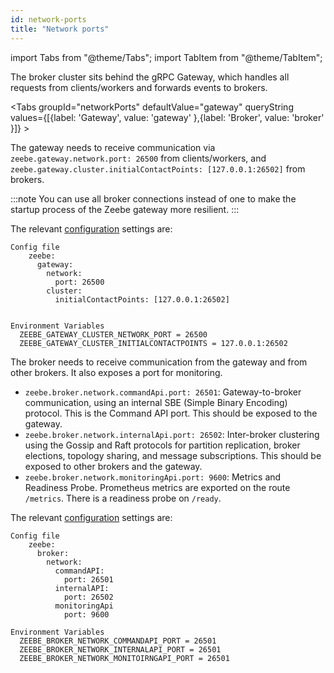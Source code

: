 ```yaml
---
id: network-ports
title: "Network ports"
---
```


import Tabs from "@theme/Tabs";
import TabItem from "@theme/TabItem";

The broker cluster sits behind the gRPC Gateway, which handles all requests from clients/workers and forwards events to brokers.

<Tabs groupId="networkPorts" defaultValue="gateway" queryString values={[{label: 'Gateway', value: 'gateway' },{label: 'Broker', value: 'broker' }]} >

<TabItem value="gateway">

The gateway needs to receive communication via `zeebe.gateway.network.port: 26500` from clients/workers, and `zeebe.gateway.cluster.initialContactPoints: [127.0.0.1:26502]` from brokers.

:::note
You can use all broker connections instead of one to make the startup process of the Zeebe gateway more resilient.
:::

The relevant [configuration](../configuration/configuration.md) settings are:

```
Config file
    zeebe:
      gateway:
        network:
          port: 26500
        cluster:
          initialContactPoints: [127.0.0.1:26502]


Environment Variables
  ZEEBE_GATEWAY_CLUSTER_NETWORK_PORT = 26500
  ZEEBE_GATEWAY_CLUSTER_INITIALCONTACTPOINTS = 127.0.0.1:26502
```

</TabItem>

<TabItem value="broker">

The broker needs to receive communication from the gateway and from other brokers. It also exposes a port for monitoring.

- `zeebe.broker.network.commandApi.port: 26501`: Gateway-to-broker communication, using an internal SBE (Simple Binary Encoding) protocol. This is the Command API port. This should be exposed to the gateway.
- `zeebe.broker.network.internalApi.port: 26502`: Inter-broker clustering using the Gossip and Raft protocols for partition replication, broker elections, topology sharing, and message subscriptions. This should be exposed to other brokers and the gateway.
- `zeebe.broker.network.monitoringApi.port: 9600`: Metrics and Readiness Probe. Prometheus metrics are exported on the route `/metrics`. There is a readiness probe on `/ready`.

The relevant [configuration](../configuration/configuration.md) settings are:

```
Config file
    zeebe:
      broker:
        network:
          commandAPI:
            port: 26501
          internalAPI:
            port: 26502
          monitoringApi
            port: 9600

Environment Variables
  ZEEBE_BROKER_NETWORK_COMMANDAPI_PORT = 26501
  ZEEBE_BROKER_NETWORK_INTERNALAPI_PORT = 26501
  ZEEBE_BROKER_NETWORK_MONITOIRNGAPI_PORT = 26501
```

</TabItem>
</Tabs>
